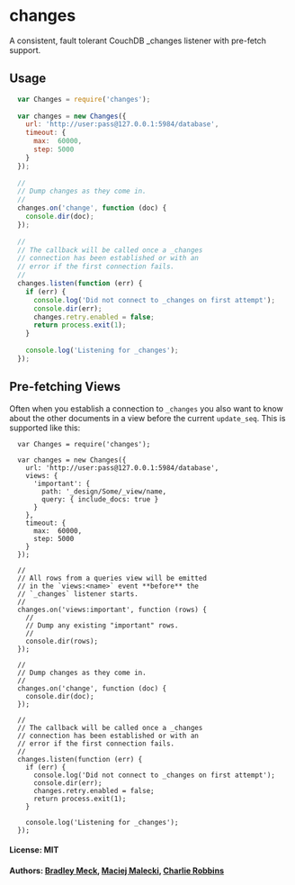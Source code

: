 # changes

A consistent, fault tolerant CouchDB _changes listener with pre-fetch support.

## Usage

``` js
  var Changes = require('changes');
  
  var changes = new Changes({
    url: 'http://user:pass@127.0.0.1:5984/database',
    timeout: {
      max:  60000,
      step: 5000
    }
  });
  
  //
  // Dump changes as they come in.
  //
  changes.on('change', function (doc) {
    console.dir(doc);
  });
  
  //
  // The callback will be called once a _changes
  // connection has been established or with an
  // error if the first connection fails.
  //
  changes.listen(function (err) {
    if (err) {
      console.log('Did not connect to _changes on first attempt');
      console.dir(err);
      changes.retry.enabled = false;
      return process.exit(1);
    }
    
    console.log('Listening for _changes');
  });
```

## Pre-fetching Views

Often when you establish a connection to `_changes` you also want to know about the other documents in a view before the current `update_seq`. This is supported like this:

```
  var Changes = require('changes');
  
  var changes = new Changes({
    url: 'http://user:pass@127.0.0.1:5984/database',
    views: {
      'important': {
        path: '_design/Some/_view/name,
        query: { include_docs: true }
      }
    },
    timeout: {
      max:  60000,
      step: 5000
    }
  });

  //
  // All rows from a queries view will be emitted
  // in the `views:<name>` event **before** the
  // `_changes` listener starts. 
  //
  changes.on('views:important', function (rows) {
    //
    // Dump any existing "important" rows.
    //
    console.dir(rows);
  });
  
  //
  // Dump changes as they come in.
  //
  changes.on('change', function (doc) {
    console.dir(doc);
  });
  
  //
  // The callback will be called once a _changes
  // connection has been established or with an
  // error if the first connection fails.
  //
  changes.listen(function (err) {
    if (err) {
      console.log('Did not connect to _changes on first attempt');
      console.dir(err);
      changes.retry.enabled = false;
      return process.exit(1);
    }
    
    console.log('Listening for _changes');
  });
```

#### License: MIT
#### Authors: [Bradley Meck](https://github.com/bmeck), [Maciej Malecki](https://github.com/mmalecki), [Charlie Robbins](https://github.com/indexzero)